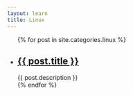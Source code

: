 ```yaml
---
layout: learn
title: Linux
---
```

<div class="category">
    <ul>
    {% for post in site.categories.linux %}
        <li>
            <h2>
            	<a href="{{ post.url }}">{{ post.title }}</a>
            </h2>
            <span>{{ post.description }}</span>
        </li>
    {% endfor %}
    </ul>
</div>